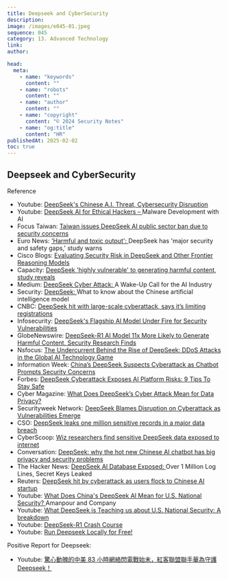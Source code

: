 ```yaml
---
title: Deepseek and CyberSecurity
description:
image: /images/e045-01.jpeg
sequence: 045
category: 13. Advanced Technology
link:
author:

head:
  meta:
    - name: "keywords"
      content: ""
    - name: "robots"
      content: ""
    - name: "author"
      content: ""
    - name: "copyright"
      content: "© 2024 Security Notes"
    - name: "og:title"
      content: "HR"
publishedAt: 2025-02-02
toc: true
---
```


## Deepseek and CyberSecurity

Reference

- Youtube: <a href="https://www.youtube.com/watch?v=6yJuVcyipJQ">DeepSeek's Chinese A.I. Threat, Cybersecurity Disruption </a>
- Youtube: <a href="https://www.youtube.com/watch?v=5r1fNTWLi00">DeepSeek AI for Ethical Hackers – </a>Malware Development with AI
- Focus Taiwan: <a href="https://focustaiwan.tw/politics/202501310008">Taiwan issues DeepSeek AI public sector ban due to security concerns</a>
- Euro News: <a href="https://www.euronews.com/next/2025/01/31/harmful-and-toxic-output-deepseek-has-major-security-and-safety-gaps-study-warns">'Harmful and toxic output': </a>DeepSeek has 'major security and safety gaps,' study warns
- Cisco Blogs: <a href="https://blogs.cisco.com/security/evaluating-security-risk-in-deepseek-and-other-frontier-reasoning-models">Evaluating Security Risk in DeepSeek and Other Frontier Reasoning Models</a>
- Capacity: <a href="https://www.capacitymedia.com/article/deepseek-highly-vulnerable-to-generating-harmful-content-study-reveals">DeepSeek 'highly vulnerable' to generating harmful content, study reveals</a>
- Medium: <a href="https://medium.com/@webelightsolutions/deepseek-cyber-attack-a-wake-up-call-for-the-ai-industry-f5b5e1202eb3">DeepSeek Cyber Attack: </a>A Wake-Up Call for the AI Industry
- Security: <a href="https://www.securitymagazine.com/articles/101337-deepseek-what-to-know-about-the-chinese-artificial-intelligence-model">DeepSeek: </a>What to know about the Chinese artificial intelligence model
- CNBC: <a href="https://www.cnbc.com/2025/01/27/deepseek-hit-with-large-scale-cyberattack-says-its-limiting-registrations.html">DeepSeek hit with large-scale cyberattack, says it’s limiting registrations</a>
- Infosecurity: <a href="https://www.infosecurity-magazine.com/news/deepseek-r1-security/">DeepSeek's Flagship AI Model Under Fire for Security Vulnerabilities</a>
- GlobeNewswire: <a href="https://www.globenewswire.com/news-release/2025/01/31/3018811/0/en/DeepSeek-R1-AI-Model-11x-More-Likely-to-Generate-Harmful-Content-Security-Research-Finds.html">DeepSeek-R1 AI Model 11x More Likely to Generate Harmful Content, Security Research Finds
  </a>
- Nsfocus: <a href="https://nsfocusglobal.com/the-undercurrent-behind-the-rise-of-deepseek-ddos-attacks-in-the-global-ai-technology-game/">The Undercurrent Behind the Rise of DeepSeek: DDoS Attacks in the Global AI Technology Game</a>
- Information Week: <a href="https://www.informationweek.com/cyber-resilience/china-s-deepseek-suspects-cyberattack-as-chatbot-prompts-security-concerns">China’s DeepSeek Suspects Cyberattack as Chatbot Prompts Security Concerns</a>
- Forbes: <a href="https://www.forbes.com/sites/alexvakulov/2025/01/28/deepseek-cyberattack-exposes-ai-platform-risks-learn-how-to-stay-safe/">DeepSeek Cyberattack Exposes AI Platform Risks: 9 Tips To Stay Safe</a>
- Cyber Magazine: <a href="https://cybermagazine.com/articles/what-does-deepseeks-cyber-attack-mean-for-data-privacy">What Does DeepSeek’s Cyber Attack Mean for Data Privacy?</a>
- Securityweek Network: <a href="https://www.securityweek.com/deepseek-blames-disruption-on-cyberattack-as-vulnerabilities-emerge/">DeepSeek Blames Disruption on Cyberattack as Vulnerabilities Emerge</a>
- CSO: <a href="https://www.csoonline.com/article/3813224/deepseek-leaks-one-million-sensitive-records-in-a-major-data-breach.html">DeepSeek leaks one million sensitive records in a major data breach</a>
- CyberScoop: <a href="https://cyberscoop.com/deepseek-ai-security-issues-wiz-research/">Wiz researchers find sensitive DeepSeek data exposed to internet</a>
- Conversation: <a href="https://theconversation.com/deepseek-why-the-hot-new-chinese-ai-chatbot-has-big-privacy-and-security-problems-248544">DeepSeek: why the hot new Chinese AI chatbot has big privacy and security problems</a>
- The Hacker News: <a href="https://thehackernews.com/2025/01/deepseek-ai-database-exposed-over-1.html">DeepSeek AI Database Exposed: </a>Over 1 Million Log Lines, Secret Keys Leaked
- Reuters: <a href="https://www.reuters.com/technology/artificial-intelligence/chinese-ai-startup-deepseek-overtakes-chatgpt-apple-app-store-2025-01-27/">DeepSeek hit by cyberattack as users flock to Chinese AI startup</a>
- Youtube: <a href="https://www.youtube.com/watch?v=Dfl0-MenZOE">What Does China's DeepSeek AI Mean for U.S. National Security? </a> Amanpour and Company
- Youtube: <a href="https://www.youtube.com/watch?v=wNWhPk5H360">What DeepSeek is Teaching us about U.S. National Security: A breakdown</a>
- Youtube: <a href="https://www.youtube.com/watch?v=_CXwZ5xyFno">DeepSeek-R1 Crash Course</a>
- Youtube: <a href="https://www.youtube.com/watch?v=pbCQnDDj-bo">Run Deepseek Locally for Free!</a>

Positive Report for Deepseek:

- Youtube: <a href="https://www.youtube.com/watch?v=aUJLAjaKKas">驚心動魄的中美 83 小時網絡閃電戰始末，紅客聯盟聯手華為守護 Deepseek！</a>
